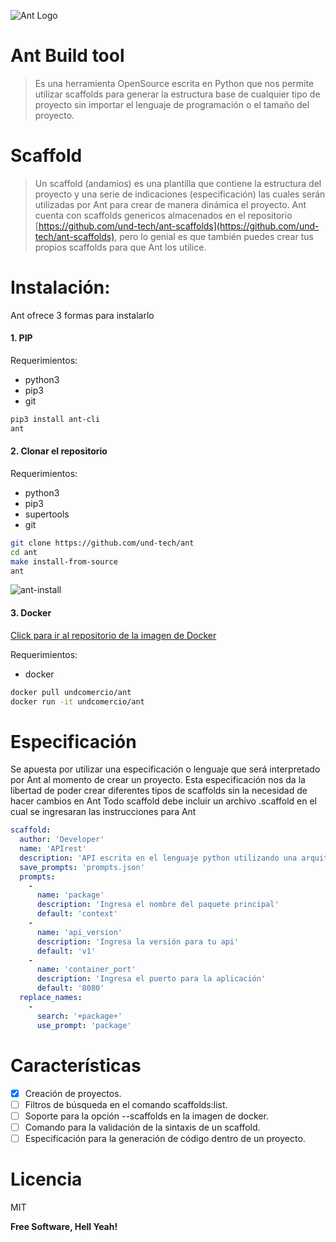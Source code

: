 ![Ant Logo](https://i.imgur.com/JcJOzXA.png)

# Ant Build tool
> Es una herramienta OpenSource escrita en Python que nos permite utilizar scaffolds para generar la estructura base de cualquier tipo de proyecto sin importar el lenguaje de programación o el tamaño del proyecto.

# Scaffold
> Un scaffold (andamios) es una plantilla que contiene la estructura del proyecto y una serie de indicaciones (especificación) las cuales serán utilizadas por Ant para crear de manera dinámica el proyecto. Ant cuenta con scaffolds genericos almacenados en el repositorio [https://github.com/und-tech/ant-scaffolds](https://github.com/und-tech/ant-scaffolds), pero lo genial es que también puedes crear tus propios scaffolds para que Ant los utilice.

# Instalación:
Ant ofrece 3 formas para instalarlo

#### 1. PIP
Requerimientos:
* python3
* pip3
* git
```sh
pip3 install ant-cli
ant
```

#### 2. Clonar el repositorio
Requerimientos:
* python3
* pip3
* supertools
* git

```sh
git clone https://github.com/und-tech/ant
cd ant
make install-from-source
ant
```

![ant-install](https://i.imgur.com/IEsY3OL.gif)

#### 3. Docker
[Click para ir al repositorio de la imagen de Docker](https://hub.docker.com/r/undcomercio/ant/)

Requerimientos:
* docker
```sh
docker pull undcomercio/ant
docker run -it undcomercio/ant
```

# Especificación
Se apuesta por utilizar una especificación o lenguaje que será interpretado por Ant al momento de crear un proyecto.
Esta especificación nos da la libertad de poder crear diferentes tipos de scaffolds sin la necesidad de hacer cambios en Ant 
Todo scaffold debe incluir un archivo .scaffold en el cual se ingresaran las instrucciones para Ant
```yaml
scaffold:
  author: 'Developer'
  name: 'APIrest'
  description: 'API escrita en el lenguaje python utilizando una arquitectura hexagonal.'
  save_prompts: 'prompts.json'
  prompts:
    -
      name: 'package'
      description: 'Ingresa el nombre del paquete principal'
      default: 'context'
    -
      name: 'api_version'
      description: 'Ingresa la versión para tu api'
      default: 'v1'
    -
      name: 'container_port'
      description: 'Ingresa el puerto para la aplicación'
      default: '8080'
  replace_names:
    -
      search: '+package+'
      use_prompt: 'package'
```

# Características

- [x] Creación de proyectos.
- [ ] Filtros de búsqueda en el comando scaffolds:list.
- [ ] Soporte para la opción --scaffolds en la imagen de docker.
- [ ] Comando para la validación de la sintaxis de un scaffold.
- [ ] Especificación para la generación de código dentro de un proyecto.

# Licencia
MIT

**Free Software, Hell Yeah!**